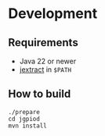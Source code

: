 # Development

## Requirements

- Java 22 or newer
- [jextract](https://jdk.java.net/jextract/) in `$PATH`

## How to build

```shell
./prepare
cd jgpiod
mvn install
```
